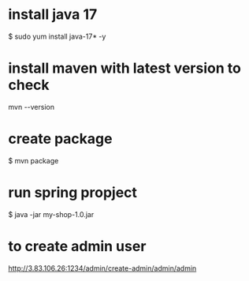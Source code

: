 # install java 17
$ sudo yum install java-17* -y

# install maven with latest version to check 
mvn --version

# create package
$ mvn package

# run spring propject
$ java -jar my-shop-1.0.jar

# to create admin user

http://3.83.106.26:1234/admin/create-admin/admin/admin

